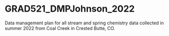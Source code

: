 # GRAD521_DMPJohnson_2022

Data management plan for all stream and spring chemistry data collected in summer 2022 from Coal Creek in Crested Butte, CO.
